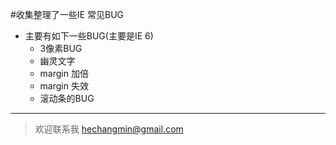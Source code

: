 #收集整理了一些IE 常见BUG


* 主要有如下一些BUG(主要是IE 6)
   * 3像素BUG
   * 幽灵文字
   * margin 加倍
   * margin 失效
   * 滚动条的BUG

--------------------------------
> 欢迎联系我 [hechangmin@gmail.com](mailto://hechangmin@gmail.com)
